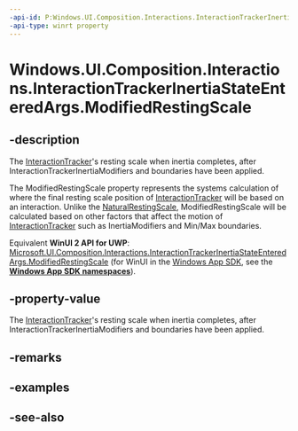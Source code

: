 ```yaml
---
-api-id: P:Windows.UI.Composition.Interactions.InteractionTrackerInertiaStateEnteredArgs.ModifiedRestingScale
-api-type: winrt property
---
```


<!-- Property syntax
public Windows.Foundation.IReference<float> ModifiedRestingScale { get; }
-->

# Windows.UI.Composition.Interactions.InteractionTrackerInertiaStateEnteredArgs.ModifiedRestingScale

## -description
The [InteractionTracker](interactiontracker.md)'s resting scale when inertia completes, after InteractionTrackerInertiaModifiers and boundaries have been applied.

The ModifiedRestingScale property represents the systems calculation of where the final resting scale position of [InteractionTracker](interactiontracker.md) will be based on an interaction. Unlike the [NaturalRestingScale](interactiontrackerinertiastateenteredargs_naturalrestingscale.md), ModifiedRestingScale will be calculated based on other factors that affect the motion of [InteractionTracker](interactiontracker.md) such as InertiaModifiers and Min/Max boundaries.

Equivalent **WinUI 2 API for UWP**: [Microsoft.UI.Composition.Interactions.InteractionTrackerInertiaStateEnteredArgs.ModifiedRestingScale](/windows/winui/api/microsoft.ui.composition.interactions.interactiontrackerinertiastateenteredargs.modifiedrestingscale) (for WinUI in the [Windows App SDK](/windows/apps/windows-app-sdk/), see the **[Windows App SDK namespaces](/windows/windows-app-sdk/api/winrt/)**).

## -property-value
The [InteractionTracker](interactiontracker.md)'s resting scale when inertia completes, after InteractionTrackerInertiaModifiers and boundaries have been applied.

## -remarks

## -examples

## -see-also
